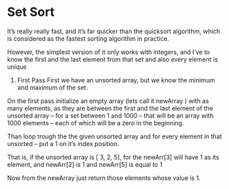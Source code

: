 # Set Sort

It’s really really fast, and it’s far quicker than the quicksort algorithm, which is considered as the fastest sorting algorithm in practice.

However, the simplest version of it only works with integers, and I’ve to know the first and the last element from that set and also every element is unique

1. First Pass
First we have an unsorted array, but we know the minimum and maximum of the set.

On the first pass initialize an empty array (lets call it newArray ) with as many elements, as they are between the first and the last element of the unsorted array – for a set between 1 and 1000 – that will be an array with 1000 elements – each of which will be a zero in the beginning.

Than loop trough the the given unsorted array and for every element in that unsorted – put a 1 on it’s index position.

That is, if the unsorted array is [ 3, 2, 5], for the newArr[3] will have 1 as its element, and newArr[2] is 1 and newArr[5] is equal to 1

Now from the newArray just return those elements whose value is 1.